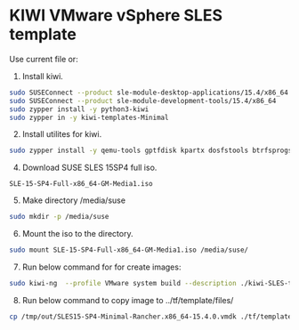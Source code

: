# KIWI VMware vSphere SLES template
Use current file or:
1. Install kiwi.
```bash
sudo SUSEConnect --product sle-module-desktop-applications/15.4/x86_64
sudo SUSEConnect --product sle-module-development-tools/15.4/x86_64
sudo zypper install -y python3-kiwi
sudo zypper in -y kiwi-templates-Minimal
```
2. Install utilites for kiwi.
```bash
sudo zypper install -y qemu-tools gptfdisk kpartx dosfstools btrfsprogs
```
4. Download SUSE SLES 15SP4 full iso.
```
SLE-15-SP4-Full-x86_64-GM-Media1.iso
```
5. Make directory /media/suse
```bash
sudo mkdir -p /media/suse
```
6. Mount the iso to the directory.
```bash
sudo mount SLE-15-SP4-Full-x86_64-GM-Media1.iso /media/suse/
```
7. Run below command for for create images:
```bash
sudo kiwi-ng  --profile VMware system build --description ./kiwi-SLES-template/ --target-dir /tmp/out
```
8. Run below command to copy image to ../tf/template/files/
```bash
cp /tmp/out/SLES15-SP4-Minimal-Rancher.x86_64-15.4.0.vmdk ./tf/template/files/
```
